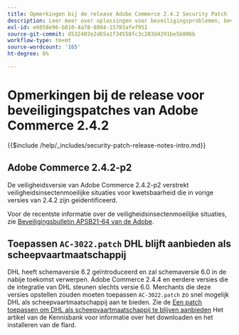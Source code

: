 ```yaml
---
title: Opmerkingen bij de release Adobe Commerce 2.4.2 Security Patch
description: Leer meer over oplossingen voor beveiligingsproblemen, beveiligingsverbeteringen en andere beveiligingsupdates die zijn opgenomen in de beveiligingspatchreleases voor Adobe Commerce versie 2.4.2.
exl-id: e6058e96-b810-4a78-8804-15783afef951
source-git-commit: d532402e2d65a1f34558fc3c283d4291be5b006b
workflow-type: tm+mt
source-wordcount: '165'
ht-degree: 0%

---
```



# Opmerkingen bij de release voor beveiligingspatches van Adobe Commerce 2.4.2

{{$include /help/_includes/security-patch-release-notes-intro.md}}

## Adobe Commerce 2.4.2-p2

De veiligheidsversie van Adobe Commerce 2.4.2-p2 verstrekt veiligheidsinsectenmoeilijke situaties voor kwetsbaarheid die in vorige versies van 2.4.2 zijn geïdentificeerd.

Voor de recentste informatie over de veiligheidsinsectenmoeilijke situaties, zie [Beveiligingsbulletin APSB21-64 van de Adobe](https://helpx.adobe.com/security/products/magento/apsb21-64.html).

## Toepassen `AC-3022.patch` DHL blijft aanbieden als scheepvaartmaatschappij

DHL heeft schemaversie 6.2 geïntroduceerd en zal schemaversie 6.0 in de nabije toekomst verwerpen. Adobe Commerce 2.4.4 en eerdere versies die de integratie van DHL steunen slechts versie 6.0. Merchants die deze versies opstellen zouden moeten toepassen `AC-3022.patch` zo snel mogelijk DHL als scheepvaartmaatschappij aan te bieden. Zie de [Een patch toepassen om DHL als scheepvaartmaatschappij te blijven aanbieden](https://support.magento.com/hc/en-us/articles/7707818131597-Apply-a-patch-to-continue-offering-DHL-as-shipping-carrier) Het artikel van de Kennisbank voor informatie over het downloaden en het installeren van de flard.
